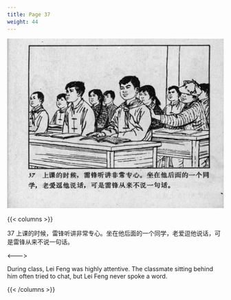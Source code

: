```yaml
---
title: Page 37
weight: 44
---
```


![leifeng page](./../../images/leifeng/seifert0522_lf_0045_0.jpg)

{{< columns >}}

37 上课的时候，雷锋听讲非常专心。坐在他后面的一个同学，老爱逗他说话，可是雷锋从来不说一句话。

<--->

During class, Lei Feng was highly attentive. The classmate sitting behind him often tried to chat, but Lei Feng never spoke a word.

{{< /columns >}}
